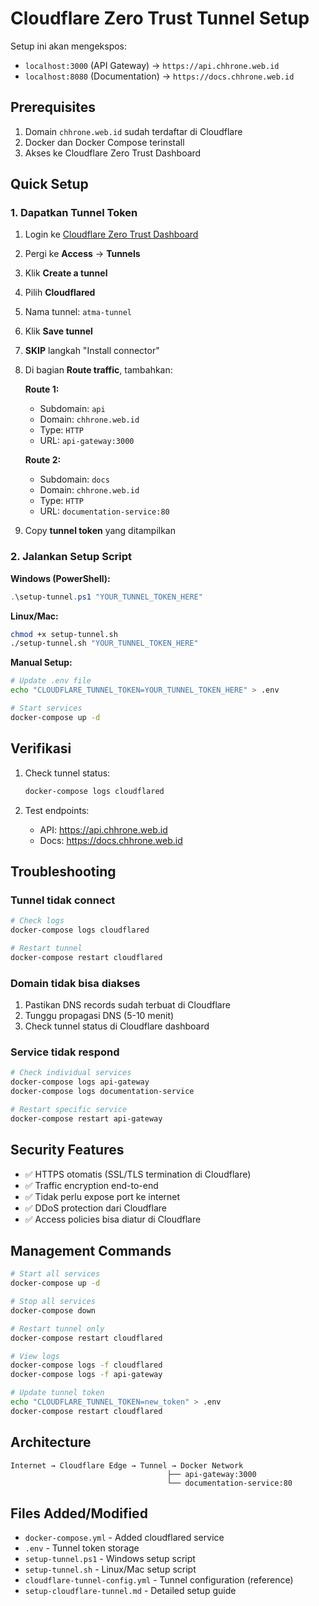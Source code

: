 # Cloudflare Zero Trust Tunnel Setup

Setup ini akan mengekspos:
- `localhost:3000` (API Gateway) → `https://api.chhrone.web.id`
- `localhost:8080` (Documentation) → `https://docs.chhrone.web.id`

## Prerequisites

1. Domain `chhrone.web.id` sudah terdaftar di Cloudflare
2. Docker dan Docker Compose terinstall
3. Akses ke Cloudflare Zero Trust Dashboard

## Quick Setup

### 1. Dapatkan Tunnel Token

1. Login ke [Cloudflare Zero Trust Dashboard](https://one.dash.cloudflare.com/)
2. Pergi ke **Access** → **Tunnels**
3. Klik **Create a tunnel**
4. Pilih **Cloudflared**
5. Nama tunnel: `atma-tunnel`
6. Klik **Save tunnel**
7. **SKIP** langkah "Install connector"
8. Di bagian **Route traffic**, tambahkan:

   **Route 1:**
   - Subdomain: `api`
   - Domain: `chhrone.web.id`
   - Type: `HTTP`
   - URL: `api-gateway:3000`

   **Route 2:**
   - Subdomain: `docs`
   - Domain: `chhrone.web.id`
   - Type: `HTTP`
   - URL: `documentation-service:80`

9. Copy **tunnel token** yang ditampilkan

### 2. Jalankan Setup Script

**Windows (PowerShell):**
```powershell
.\setup-tunnel.ps1 "YOUR_TUNNEL_TOKEN_HERE"
```

**Linux/Mac:**
```bash
chmod +x setup-tunnel.sh
./setup-tunnel.sh "YOUR_TUNNEL_TOKEN_HERE"
```

**Manual Setup:**
```bash
# Update .env file
echo "CLOUDFLARE_TUNNEL_TOKEN=YOUR_TUNNEL_TOKEN_HERE" > .env

# Start services
docker-compose up -d
```

## Verifikasi

1. Check tunnel status:
   ```bash
   docker-compose logs cloudflared
   ```

2. Test endpoints:
   - API: https://api.chhrone.web.id
   - Docs: https://docs.chhrone.web.id

## Troubleshooting

### Tunnel tidak connect
```bash
# Check logs
docker-compose logs cloudflared

# Restart tunnel
docker-compose restart cloudflared
```

### Domain tidak bisa diakses
1. Pastikan DNS records sudah terbuat di Cloudflare
2. Tunggu propagasi DNS (5-10 menit)
3. Check tunnel status di Cloudflare dashboard

### Service tidak respond
```bash
# Check individual services
docker-compose logs api-gateway
docker-compose logs documentation-service

# Restart specific service
docker-compose restart api-gateway
```

## Security Features

- ✅ HTTPS otomatis (SSL/TLS termination di Cloudflare)
- ✅ Traffic encryption end-to-end
- ✅ Tidak perlu expose port ke internet
- ✅ DDoS protection dari Cloudflare
- ✅ Access policies bisa diatur di Cloudflare

## Management Commands

```bash
# Start all services
docker-compose up -d

# Stop all services
docker-compose down

# Restart tunnel only
docker-compose restart cloudflared

# View logs
docker-compose logs -f cloudflared
docker-compose logs -f api-gateway

# Update tunnel token
echo "CLOUDFLARE_TUNNEL_TOKEN=new_token" > .env
docker-compose restart cloudflared
```

## Architecture

```
Internet → Cloudflare Edge → Tunnel → Docker Network
                                   ├── api-gateway:3000
                                   └── documentation-service:80
```

## Files Added/Modified

- `docker-compose.yml` - Added cloudflared service
- `.env` - Tunnel token storage
- `setup-tunnel.ps1` - Windows setup script
- `setup-tunnel.sh` - Linux/Mac setup script
- `cloudflare-tunnel-config.yml` - Tunnel configuration (reference)
- `setup-cloudflare-tunnel.md` - Detailed setup guide
